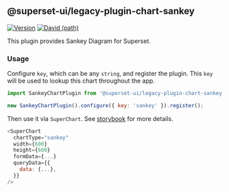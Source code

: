 ## @superset-ui/legacy-plugin-chart-sankey

[![Version](https://img.shields.io/npm/v/@superset-ui/legacy-plugin-chart-sankey.svg?style=flat-square)](https://www.npmjs.com/package/@superset-ui/legacy-plugin-chart-sankey)
[![David (path)](https://img.shields.io/david/apache-superset/superset-ui-plugins.svg?path=packages%2Fsuperset-ui-legacy-plugin-chart-sankey&style=flat-square)](https://david-dm.org/apache-superset/superset-ui-plugins?path=packages/superset-ui-legacy-plugin-chart-sankey)

This plugin provides Sankey Diagram for Superset.

### Usage

Configure `key`, which can be any `string`, and register the plugin. This `key` will be used to
lookup this chart throughout the app.

```js
import SankeyChartPlugin from '@superset-ui/legacy-plugin-chart-sankey';

new SankeyChartPlugin().configure({ key: 'sankey' }).register();
```

Then use it via `SuperChart`. See
[storybook](https://apache-superset.github.io/superset-ui-plugins/?selectedKind=plugin-chart-sankey)
for more details.

```js
<SuperChart
  chartType="sankey"
  width={600}
  height={600}
  formData={...}
  queryData={{
    data: {...},
  }}
/>
```
